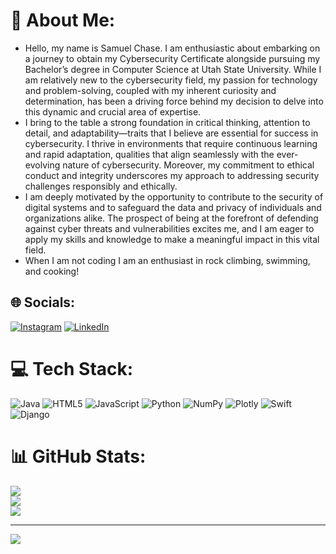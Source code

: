 # 💫 About Me:
- Hello, my name is Samuel Chase. I am enthusiastic about embarking on a journey to obtain my Cybersecurity Certificate alongside pursuing my Bachelor’s degree in Computer Science at Utah State University. While I am relatively new to the cybersecurity field, my passion for technology and problem-solving, coupled with my inherent curiosity and determination, has been a driving force behind my decision to delve into this dynamic and crucial area of expertise.
- I bring to the table a strong foundation in critical thinking, attention to detail, and adaptability—traits that I believe are essential for success in cybersecurity. I thrive in environments that require continuous learning and rapid adaptation, qualities that align seamlessly with the ever-evolving nature of cybersecurity. Moreover, my commitment to ethical conduct and integrity underscores my approach to addressing security challenges responsibly and ethically.
- I am deeply motivated by the opportunity to contribute to the security of digital systems and to safeguard the data and privacy of individuals and organizations alike. The prospect of being at the forefront of defending against cyber threats and vulnerabilities excites me, and I am eager to apply my skills and knowledge to make a meaningful impact in this vital field. 
- When I am not coding I am an enthusiast in rock climbing, swimming, and cooking!




## 🌐 Socials:
[![Instagram](https://img.shields.io/badge/Instagram-%23E4405F.svg?logo=Instagram&logoColor=white)](https://instagram.com/Samuelchase_) [![LinkedIn](https://img.shields.io/badge/LinkedIn-%230077B5.svg?logo=linkedin&logoColor=white)](www.linkedin.com/in/samuel-chase-38276b2b2) 

# 💻 Tech Stack:
![Java](https://img.shields.io/badge/java-%23ED8B00.svg?style=for-the-badge&logo=openjdk&logoColor=white) 
![HTML5](https://img.shields.io/badge/html5-%23E34F26.svg?style=for-the-badge&logo=html5&logoColor=white) 
![JavaScript](https://img.shields.io/badge/javascript-%23323330.svg?style=for-the-badge&logo=javascript&logoColor=%23F7DF1E) ![Python](https://img.shields.io/badge/python-3670A0?style=for-the-badge&logo=python&logoColor=ffdd54) 
![NumPy](https://img.shields.io/badge/numpy-%23013243.svg?style=for-the-badge&logo=numpy&logoColor=white) ![Plotly](https://img.shields.io/badge/Plotly-%233F4F75.svg?style=for-the-badge&logo=plotly&logoColor=white) 
![Swift](https://img.shields.io/badge/swift-F54A2A?style=for-the-badge&logo=swift&logoColor=white) 
![Django](https://img.shields.io/badge/django-%23092E20.svg?style=for-the-badge&logo=django&logoColor=white)

# 📊 GitHub Stats:
![](https://github-readme-stats.vercel.app/api?username=Samuelk-Chase&theme=default&hide_border=false&include_all_commits=true&count_private=false)<br/>
![](https://github-readme-streak-stats.herokuapp.com/?user=Samuelk-Chase&theme=default&hide_border=false)<br/>
![](https://github-readme-stats.vercel.app/api/top-langs/?username=Samuelk-Chase&theme=default&hide_border=false&include_all_commits=true&count_private=false&layout=compact)

---
[![](https://visitcount.itsvg.in/api?id=Samuelk-Chase&icon=2&color=8)](https://visitcount.itsvg.in)


